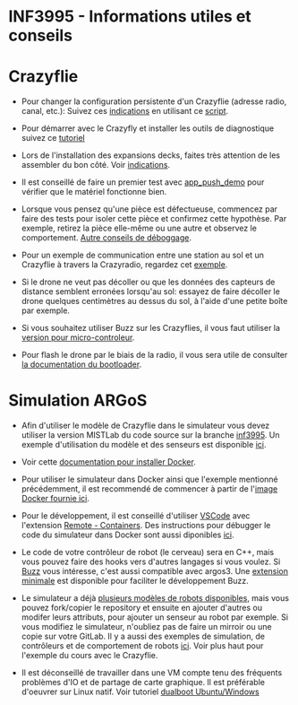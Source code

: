# INF3995 - Informations utiles et conseils

# Crazyflie

- Pour changer la configuration persistente d'un Crazyflie (adresse radio, canal, etc.): Suivez ces [indications](https://github.com/bitcraze/crazyflie-lib-python/blob/master/docs/development/eeprom.md) en utilisant ce [script](https://github.com/bitcraze/crazyflie-lib-python/blob/master/examples/write-eeprom.py).

- Pour démarrer avec le Crazyfly et installer les outils de diagnostique suivez ce [tutoriel](https://www.bitcraze.io/documentation/tutorials/getting-started-with-crazyflie-2-x/)

- Lors de l'installation des expansions decks, faites très attention de les assembler du bon côté. Voir [indications](https://www.bitcraze.io/documentation/tutorials/getting-started-with-expansion-decks/).

- Il est conseillé de faire un premier test avec [app_push_demo](https://github.com/bitcraze/crazyflie-firmware/tree/master/examples/demos/app_push_demo) pour vérifier que le matériel fonctionne bien.

- Lorsque vous pensez qu'une pièce est défectueuse, commencez par faire des tests pour isoler cette pièce et confirmez cette hypothèse. Par exemple, retirez la pièce elle-même ou une autre et observez le comportement. [Autre conseils de déboggage](https://www.bitcraze.io/support/troubleshooting/).

- Pour un exemple de communication entre une station au sol et un Crazyflie à travers la Crazyradio, regardez cet [exemple](https://github.com/bitcraze/crazyflie-firmware/tree/master/examples/app_appchannel_test).

- Si le drone ne veut pas décoller ou que les données des capteurs de distance semblent erronées lorsqu'au sol: essayez de faire décoller le drone quelques centimètres au dessus du sol, à l'aide d'une petite boîte par exemple.

- Si vous souhaitez utiliser Buzz sur les Crazyflies, il vous faut utiliser la [version pour micro-controleur](https://github.com/MISTLab/BittyBuzz).

- Pour flash le drone par le biais de la radio, il vous sera utile de consulter [la documentation du bootloader](https://www.bitcraze.io/documentation/repository/crazyflie-clients-python/master/functional-areas/cfloader/).

# Simulation ARGoS

- Afin d'utiliser le modèle de Crazyflie dans le simulateur vous devez utiliser la version MISTLab du code source sur la branche [inf3995](https://github.com/MISTLab/argos3). Un exemple d'utilisation du modèle et des senseurs est disponible [ici](https://github.com/MISTLab/argos3-examples/blob/inf3995/experiments/crazyflie_sensing.argos).

- Voir cette [documentation pour installer Docker](https://docs.docker.com/get-docker/).

- Pour utiliser le simulateur dans Docker ainsi que l'exemple mentionné précédemment, il est recommendé de commencer à partir de l'[image Docker fournie ici](https://github.com/lajoiepy/argos3_docker_example).

- Pour le développement, il est conseillé d'utiliser [VSCode](https://code.visualstudio.com/) avec l'extension [Remote - Containers](https://marketplace.visualstudio.com/items?itemName=ms-vscode-remote.remote-containers). Des instructions pour débugger le code du simulateur dans Docker sont aussi diponibles [ici](https://github.com/lajoiepy/argos3_docker_example).

- Le code de votre contrôleur de robot (le cerveau) sera en C++, mais vous pouvez faire des hooks vers d'autres langages si vous voulez. Si [Buzz](https://github.com/MISTLab/Buzz) vous intéresse, c'est aussi compatible avec argos3. Une [extension minimale](https://github.com/samarseneault/buzz-vscode-extension) est disponible pour faciliter le développement Buzz. 

- Le simulateur a déjà [plusieurs modèles de robots disponibles](https://github.com/MISTLab/argos3/tree/inf3995/src/plugins/robots), mais vous pouvez fork/copier le repository et ensuite en ajouter d'autres ou modifer leurs attributs, pour ajouter un senseur au robot par exemple. Si vous modifiez le simulateur, n'oubliez pas de faire un mirroir ou une copie sur votre GitLab. Il y a aussi des exemples de simulation, de contrôleurs et de comportement de robots [ici](https://github.com/MISTLab/argos3-examples). Voir plus haut pour l'exemple du cours avec le Crazyflie.

- Il est déconseillé de travailler dans une VM compte tenu des fréquents problèmes d'IO et de partage de carte graphique. Il est préférable d'oeuvrer sur Linux natif. Voir tutoriel [dualboot Ubuntu/Windows](https://itsfoss.com/install-ubuntu-1404-dual-boot-mode-windows-8-81-uefi/)
